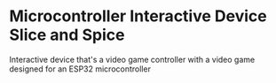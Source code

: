# Microcontroller Interactive Device Slice and Spice
Interactive device that's a video game controller with a video game designed for an ESP32 microcontroller

